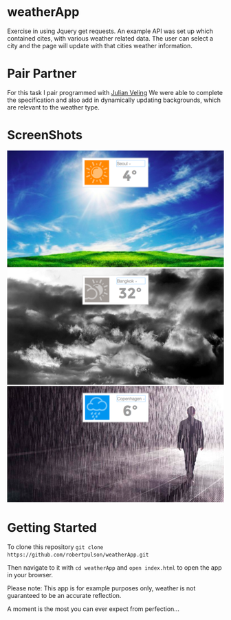 # weatherApp

Exercise in using Jquery get requests. An example API was set up which contained cites, with various weather related data.
The user can select a city and the page will update with that cities weather information.

# Pair Partner

For this task I pair programmed with [Julian Veling](https://github.com/veliancreate)
We were able to complete the specification and also add in dynamically updating backgrounds, which are relevant to the weather type.

# ScreenShots

![ScreenShot](https://github.com/robertpulson/weatherApp/blob/master/screenshots/Screen%20Shot%202015-04-27%20at%2015.01.53.png?raw=true)
![ScreenShot](https://github.com/robertpulson/weatherApp/blob/master/screenshots/Screen%20Shot%202015-04-27%20at%2015.02.10.png?raw=true)
![ScreenShot](https://github.com/robertpulson/weatherApp/blob/master/screenshots/Screen%20Shot%202015-04-27%20at%2015.02.23.png?raw=true)

# Getting Started

To clone this repository `git clone https://github.com/robertpulson/weatherApp.git`

Then navigate to it with `cd weatherApp` and `open index.html` to open the app in your browser.

Please note: This app is for example purposes only, weather is not guaranteed to be an accurate reflection.

A moment is the most you can ever expect from perfection...

